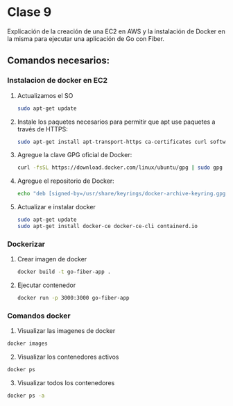 # Clase 9

Explicación de la creación de una EC2 en AWS y la instalación de Docker en la misma para ejecutar una aplicación de Go con Fiber.

## Comandos necesarios:

### Instalacion de docker en EC2

1. Actualizamos el SO

   ```sh
   sudo apt-get update
   ```

2. Instale los paquetes necesarios para permitir que apt use paquetes a través de HTTPS:

   ```sh
   sudo apt-get install apt-transport-https ca-certificates curl software-properties-common
   ```

3. Agregue la clave GPG oficial de Docker:

   ```sh
   curl -fsSL https://download.docker.com/linux/ubuntu/gpg | sudo gpg --dearmor -o /usr/share/keyrings/docker-archive-keyring.gpg
   ```

4. Agregue el repositorio de Docker:

   ```sh
   echo "deb [signed-by=/usr/share/keyrings/docker-archive-keyring.gpg] https://download.docker.com/linux/ubuntu $(lsb_release -cs) stable" | sudo tee /etc/apt/sources.list.d/docker.list > /dev/null
   ```

5. Actualizar e instalar docker
   ```sh
   sudo apt-get update
   sudo apt-get install docker-ce docker-ce-cli containerd.io
   ```

### Dockerizar

1. Crear imagen de docker

   ```sh
   docker build -t go-fiber-app .
   ```

2. Ejecutar contenedor
   ```sh
   docker run -p 3000:3000 go-fiber-app
   ```

### Comandos docker

1. Visualizar las imagenes de docker

```sh
docker images
```

2. Visualizar los contenedores activos

```sh
docker ps
```

3. Visualizar todos los contenedores

```sh
docker ps -a
```
